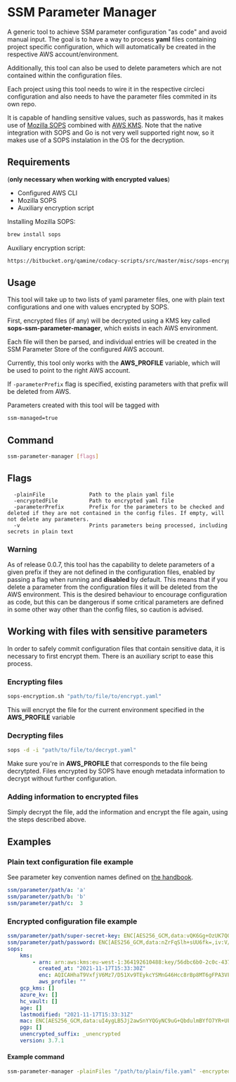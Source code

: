 # SSM Parameter Manager

A generic tool to achieve SSM parameter configuration "as code" and avoid manual input. The goal is to have a way to process **yaml** files containing project specific configuration, which will automatically be created in the respective AWS account/environment. 

Additionally, this tool can also be used to delete parameters which are not contained within the configuration files.

Each project using this tool needs to wire it in the respective circleci configuration and also needs to have the parameter files commited in its own repo.

It is capable of handling sensitive values, such as passwords, has it makes use of [Mozilla SOPS](https://github.com/mozilla/sops) combined with [AWS KMS](https://aws.amazon.com/kms/). Note that the native integration with SOPS and Go is not very well supported right now, so it makes use of a SOPS instalation in the OS for the decryption.

## Requirements

(**only necessary when working with encrypted values**)

*   Configured AWS CLI
*   Mozilla SOPS 
*   Auxiliary encryption script

Installing Mozilla SOPS: 
````sh
brew install sops
````
Auxiliary encryption script:
````sh
https://bitbucket.org/qamine/codacy-scripts/src/master/misc/sops-encryption.sh
````

## Usage

This tool will take up to two lists of yaml parameter files, one with plain text configurations and one with values encrypted by SOPS.

First, encrypted files (if any) will be decrypted using a KMS key called **sops-ssm-parameter-manager**, which exists in each AWS environment.

Each file will then be parsed, and individual entries will be created in the SSM Parameter Store of the configured AWS account.

Currently, this tool only works with the **AWS_PROFILE** variable, which will be used to point to the right AWS account.

If `-parameterPrefix` flag is specified, existing parameters with that prefix will be deleted from AWS.

Parameters created with this tool will be tagged with

```sh
ssm-managed=true
```

## Command

```sh
ssm-parameter-manager [flags]
```

## Flags

```
  -plainFile              Path to the plain yaml file
  -encryptedFile          Path to encrypted yaml file
  -parameterPrefix        Prefix for the parameters to be checked and deleted if they are not contained in the config files. If empty, will not delete any parameters.
  -v                      Prints parameters being processed, including secrets in plain text
```

### Warning

As of release 0.0.7, this tool has the capability to delete parameters of a given prefix if they are not defined in the configuration files, enabled by passing a flag when running and **disabled** by default. This means that if you delete a parameter from the configuration files it will be deleted from the AWS environment. This is the desired behaviour to encourage configuration as code, but this can be dangerous if some critical parameters are defined in some other way other than the config files, so caution is advised.

## Working with files with sensitive parameters

In order to safely commit configuration files that contain sensitive data, it is necessary to first encrypt them. There is an auxiliary script to ease this process.

### Encrypting files

```sh
sops-encryption.sh "path/to/file/to/encrypt.yaml" 
```
This will encrypt the file for the current environment specified in the **AWS_PROFILE** variable

### Decrypting files

```sh
sops -d -i "path/to/file/to/decrypt.yaml" 
```

Make sure you're in **AWS_PROFILE** that corresponds to the file being decrytpted. Files encrypted by SOPS have enough metadata information to decrypt without further configuration.

### Adding information to encrypted files

Simply decrypt the file, add the information and encrypt the file again, using the steps described above.

## Examples

### Plain text configuration file example

See parameter key convention names defined on [the handbook](http://127.0.0.1:8000/engineering/guidelines/application-parameters.html#ssm-parameter-conventions).

```yaml
ssm/parameter/path/a: 'a'
ssm/parameter/path/b: 'b'
ssm/parameter/path/c:  3
```

### Encrypted configuration file example

```yaml
ssm/parameter/path/super-secret-key: ENC[AES256_GCM,data:vQK6Gg+OzUK7QQ==,iv:w6bdRet/EVwvXwDwrDaxisO/IY1sP3fN/GkvPN+euzA=,tag:2qDAm80zvxDh8UbVlQWiXA==,type:str]
ssm/parameter/path/password: ENC[AES256_GCM,data:nZrFqSlh+sUU6fk=,iv:V/QGow5xbuoHeACDgmmz3P7x/ptsh8yfC/yB//hEvPU=,tag:4b7CVFGEVL3T5IAyZ2GiOw==,type:str]
sops:
    kms:
        - arn: arn:aws:kms:eu-west-1:364192610488:key/56dbc6b0-2c0c-4370-8ddc-c081224b5998
          created_at: "2021-11-17T15:33:30Z"
          enc: AQICAHhaT9VxfjV6Mz7/D51Xv9TEykcYSMnG46Hcc8rBp8MT6gFPA3VFkp8noTBK9TpRnfBMAAAAfjB8BgkqhkiG9w0BBwagbzBtAgEAMGgGCSqGSIb3DQEHATAeBglghkgBZQMEAS4wEQQMA1QHMJykps7DVsSzAgEQgDsnK2KzEbh6C35fo221FI5WtnwIOLeLVhqyFwU5N5/73+ynWP3Fjvm/xkRH2Y+nYNzXK+mYxUHCljLluQ==
          aws_profile: ""
    gcp_kms: []
    azure_kv: []
    hc_vault: []
    age: []
    lastmodified: "2021-11-17T15:33:31Z"
    mac: ENC[AES256_GCM,data:uI4ygLB5Jj2awSnYYQGyNC9uG+QbdulmBYfO7YR+UFigXmBC2XXN9vo9tMQ5l32RYg447h9qsL+f7A8WZqfWbeIoe3T/lW4r7uEsvdsk+rX23ONczThrELYHF5YBE0wQcQDSNu5hxR2e30f755OU11ohcx159dFxyKUc1WyYUIM=,iv:2GsiXeZt3iLdUEAO2bdVZdRzqZVdnW2hdBcc62RT3Iw=,tag:oz0xFgSUZ5mC1a9vTpTpNw==,type:str]
    pgp: []
    unencrypted_suffix: _unencrypted
    version: 3.7.1

```

#### Example command
```sh
ssm-parameter-manager -plainFiles "/path/to/plain/file.yaml" -encryptedFiles "/path/to/encryptedfie.yaml"
```
